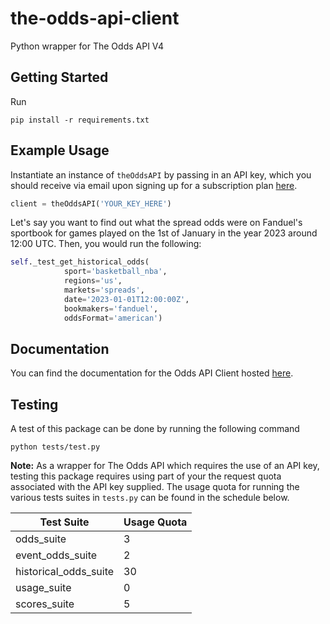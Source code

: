 # the-odds-api-client
Python wrapper for The Odds API V4

## Getting Started

Run

```
pip install -r requirements.txt
```

## Example Usage

Instantiate an instance of `theOddsAPI` by passing in an API key, which you 
should receive via email upon signing up for a subscription plan [here](!https://the-odds-api.com/).

```python
client = theOddsAPI('YOUR_KEY_HERE')
```

Let's say you want to find out what the spread odds were on Fanduel's sportbook for games played on the 1st of January in the year 2023 around 12:00 UTC. Then, you would run the following:

```python
self._test_get_historical_odds(
            sport='basketball_nba',
            regions='us',
            markets='spreads',
            date='2023-01-01T12:00:00Z',
            bookmakers='fanduel',
            oddsFormat='american')
```


## Documentation

You can find the documentation for the Odds API Client hosted [here](https://midpricedog.github.io/the-odds-api-client/#header-classes).

## Testing

A test of this package can be done by running the following command

```
python tests/test.py
```

<b>Note:</b> As a wrapper for The Odds API which requires the use of an API key,
testing this package requires using part of your the request quota associated
with the API key supplied. The usage quota for running the various tests suites
in `tests.py` can be found in the schedule below. 

| Test Suite | Usage Quota |
| -------- | -------- |
| odds_suite | 3 |
| event_odds_suite | 2 |
| historical_odds_suite |  30 |
| usage_suite | 0 |
| scores_suite | 5 |
